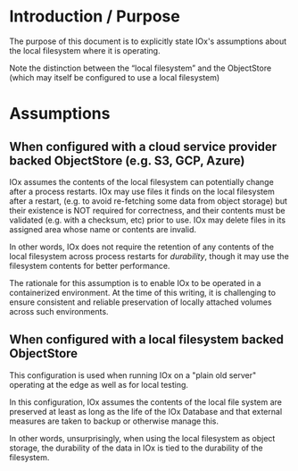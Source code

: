 # Introduction / Purpose

The purpose of this document is to explicitly state IOx's assumptions about the local filesystem where it is operating.

Note the distinction between the “local filesystem” and the ObjectStore (which may itself be configured to use a local filesystem)

# Assumptions

## When configured with a cloud service provider backed ObjectStore (e.g. S3, GCP, Azure)
IOx assumes the contents of the local filesystem can potentially change after a process restarts. IOx may use files it finds on the local filesystem after a restart, (e.g. to avoid re-fetching some data from object storage) but their existence is NOT required for correctness, and their contents must be validated (e.g. with a checksum, etc) prior to use. IOx may delete files in its assigned area whose name or contents are invalid.

In other words, IOx does not require the retention of any contents of the local filesystem across process restarts for *durability*, though it may use the filesystem contents for better performance.


The rationale for this assumption is to enable IOx to be operated in a containerized environment. At the time of this writing, it is challenging to ensure consistent and reliable preservation of locally attached volumes across such environments.

## When configured with a local filesystem backed ObjectStore

This configuration is used when running IOx on a "plain old server" operating at the edge as well as for local testing.

In this configuration, IOx assumes the contents of the local file system are preserved at least as long as the life of the IOx Database and that external measures are taken to backup or otherwise manage this.

In other words, unsurprisingly, when using the local filesystem as object storage, the durability of the data in IOx is tied to the durability of the filesystem.
